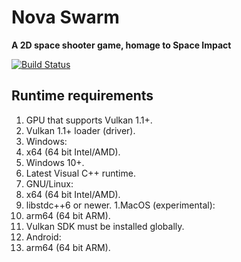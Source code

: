 # Nova Swarm

**A 2D space shooter game, homage to Space Impact**

[![Build Status](https://github.com/cpp-gamedev/spaced/actions/workflows/ci.yml/badge.svg)](https://github.com/cpp-gamedev/spaced/actions/workflows/ci.yml)

<!--insert media here-->

## Runtime requirements

1. GPU that supports Vulkan 1.1+.
1. Vulkan 1.1+ loader (driver).
1. Windows:
  1. x64 (64 bit Intel/AMD).
  1. Windows 10+.
  1. Latest Visual C++ runtime.
1. GNU/Linux:
  1. x64 (64 bit Intel/AMD).
  1. libstdc++6 or newer.
1.MacOS (experimental):
  1. arm64 (64 bit ARM).
  1. Vulkan SDK must be installed globally.
1. Android:
  1. arm64 (64 bit ARM).
